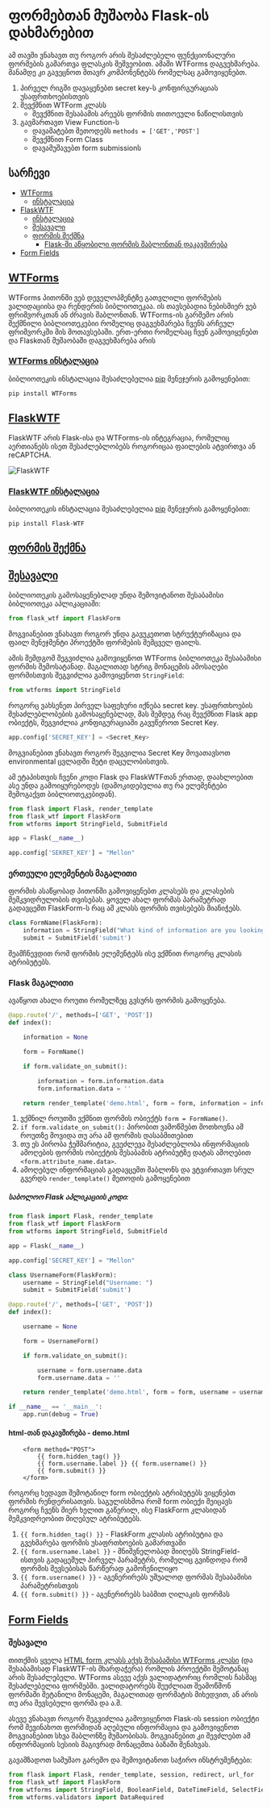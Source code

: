 # ფორმებთან მუშაობა Flask-ის დახმარებით

ამ თავში ვნახავთ თუ როგორ არის შესაძლებელი ფუნქციონალური ფორმების გამართვა ფლასკის მეშვეობით. ამაში WTForms დაგვეხმარება.
მანამდე კი გავეცნოთ მთავრ კომპონენტებს რომელსაც გამოვიყენებთ.
1. პირველ რიგში დავაყენებთ secret key-ს კონფირგურაციას უსაფრთხოებისთვის
2. შევქმნით WTForm კლასს
    - შევქმნით შესაბამის არეებს ფორმის თითოეული ნაწილისთვის
3. გავმართავთ View Function-ს
    - დავამატებთ მეთოდებს `methods = ['GET','POST']`
    - შევქმნით Form Class
    - დავამუშავებთ form submissionს

## სარჩევი
- [WTForms](#wtforms)
    - [ინსტალაცია](#wtforms-ინსტალაცია)
- [FlaskWTF](#flaskwtf)
    - [ინსტალაცია](#flaskwtf-ინსტალაცია)
    - [შესავალი](#შესავალი)
    - [ფორმის შექმნა](#ფორმის-შექმნა)
        - [Flask-ში აწყობილი ფორმის შაბლონთან დაკავშირება](#flask-მაგალითი)
- [Form Fields](#form-fields)

## [WTForms](https://wtforms.readthedocs.io/en/2.3.x/)
WTForms პითონში ვებ დეველოპმენტზე გათვლილი ფორმების ვალიდაციისა და რენდერის ბიბლიოთეკაა. ის თავსებადია ნებისმიერ ვებ ფრიმვორკთან ან ძრავის შაბლონთან. 
WTForms-ის გარშემო არის შექმნილი ბიბლიოთეკებიი რომელიც დაგვეხმარება ჩვენს არჩეულ ფრიმვორკში მის მოთავსებაში.
ერთ-ერთი რომელსაც ჩვენ გამოვიყენებთ და Flaskთან მუშაობაში დაგვეხმარება არის 

### [WTForms ინსტალაცია](https://pypi.org/project/WTForms/)
ბიბლიოთეკის ინსტალაცია შესაძლებელია [pip](http://www.pip-installer.org/) მენეჯერის გამოყენებით:

`pip install WTForms`

## [FlaskWTF](https://flask-wtf.readthedocs.io/en/stable/)
FlaskWTF არის Flask-ისა და WTForms-ის ინტეგრაცია, რომელიც აერთიანებს ისეთ შესაძლებლობებს როგორიცაა ფაილების ატვირთვა ან reCAPTCHA.

![FlaskWTF](https://flask-wtf.readthedocs.io/en/stable/_static/flask-wtf.png)

### [FlaskWTF ინსტალაცია](https://flask-wtf.readthedocs.io/en/stable/install.html)
ბიბლიოთეკის ინსტალაცია შესაძლებელია [pip](http://www.pip-installer.org/) მენეჯერის გამოყენებით:

`pip install Flask-WTF`

## [ფორმის შექმნა](https://flask-wtf.readthedocs.io/en/stable/form.html#creating-forms)
## [შესავალი](https://flask-wtf.readthedocs.io/en/stable/quickstart.html#creating-forms)
ბიბლიოთეკის გამოსაყენებლად უნდა შემოვიტანოთ შესაბამისი ბიბლიოთეკა აპლიკაციაში:
```python
from flask_wtf import FlaskForm
```

მოგვიანებით ვნახავთ როგორ უნდა გავუკეთოთ სტრუქტურიზაცია და ფაილ მენეჯმენტი პროექტში ფორმების შემცველ ფაილს.

ამის შემდგომ შეგვიძლია გამოვიყენოთ WTForms ბიბლიოთეკა შესაბამისი ფორმის შემოსატანად. მაგალითად სტრიგ მონაცემის ამოსაღები ფორმისთვის
შეგვიძლია გამოვიყენოთ `StringField`:

```python
from wtforms import StringField
```

როგორც ვახსენეთ პირველ საფეხური იქნება secret key. უსაფრთხოების შესაძლებლობების გამოსაყენებლად, მას შემდეგ რაც შევქმნით Flask app ობიექტს, შეგვიძლია კონფიგურაციაში გავუწეროთ Secret Key.

```python
app.config['SECRET_KEY'] = <Secret_Key>
```

მოგვიანებით ვნახავთ როგორ შეგვილია Secret Key მოვათავსოთ environmental ცვლადში მეტი დაცულობისთვის.

ამ ეტაპისთვის ჩვენი კოდი Flask და FlaskWTFთან ერთად, დაახლოებით ასე უნდა გამოიყურებოდეს (დამოკიდებულია თუ რა ელემენტები შემოგაქვთ ბიბლიოთეკებიდან).

```python
from flask import Flask, render_template
from flask_wtf import FlaskForm
from wtforms import StringField, SubmitField

app = Flask(__name__)

app.config['SEKRET_KEY'] = "Mellon"
```

### ერთეული ელემენტის მაგალითი

ფორმის ასაწყობად პითონში გამოვიყენებთ კლასებს და კლასების მემკვიდრულობის თვისებას. 
ყოველ ახალ ფორმას პარამეტრად გადავცემთ FlaskForm-ს რაც ამ კლასს ფორმის თვისებებს მიანიჭებს.

```python
class FormName(FlaskForm):
    information = StringField("What kind of information are you looking for?")
    submit = SubmitField('submit')
```

შეამჩნევდით რომ ფორმის ელემენტებს ისე ვქმნით როგორც კლასის ატრიბუტებს.

### Flask მაგალითი

ავაწყოთ ახალი როუთი რომელზეც გვსურს ფორმის გამოყენება.

```python
@app.route('/', methods=['GET', 'POST'])
def index():

    information = None

    form = FormName()

    if form.validate_on_submit():

        information = form.information.data
        form.information.data = ''

    return render_template('demo.html', form = form, information = information)

```

1. ვქმნილ როუთში ვქმნით ფორმის ობიექტს `form = FormName()`. 
2. `if form.validate_on_submit():` პირობით ვამოწმებთ მოთხოვნა ამ როუთზე
მოვიდა თუ არა ამ ფორმის დასაბმითებით
3. თუ ეს პირობა ჭეშმარიტია, გვეძლევა შესაძლებლობა ინფორმაციის ამოღების ფორმის ობიექტის შესაბამის ატრიბუტზე დატას ამოღებით 
`<form.attribute_name.data>`.
4. ამოღებულ ინფორმაციას გადავცემთ შაბლონს და ვტვირთავთ სრულ გვერდს `render_template()` მეთოდის გამოყენებით

##### საბოლოო Flask აპლიკაციის კოდი:

```python
from flask import Flask, render_template
from flask_wtf import FlaskForm
from wtforms import StringField, SubmitField

app = Flask(__name__)

app.config['SECRET_KEY'] = "Mellon"

class UsernameForm(FlaskForm):
    username = StringField("Username: ")
    submit = SubmitField('submit')

@app.route('/', methods=['GET', 'POST'])
def index():

    username = None

    form = UsernameForm()

    if form.validate_on_submit():

        username = form.username.data
        form.username.data = ''

    return render_template('demo.html', form = form, username = username)

if __name__ == '__main__':
    app.run(debug = True)
```

#### html-თან დაკავშირება - demo.html

```jinja2
    <form method="POST">
        {{ form.hidden_tag() }}
        {{ form.username.label }} {{ form.username() }}
        {{ form.submit() }}
    </form>
```

როგორც ხედავთ შემოტანილ form ობიექტის ატრიბუტებს ვიყენებთ ფორმის რენდერისათვის. საგულისხმოა რომ form ობიექი შეიცავს როგორც ჩვენს მიერ ხელით გაწერილ,
ისე FlaskForm კლასიდან მემკვიდრეობით მიღებულ ატრიბუტებს.

1. `{{ form.hidden_tag() }}` - FlaskForm კლასის ატრიბუტია და გვეხმარება ფორმის უსაფრთხოების გამართვაში
2. `{{ form.username.label }}` - მნიშვნელობად მიიღებს StringField-ისთვის გადაცემულ პირველ პარამეტრს, რომელიც გვინდოდა რომ ფორმის შევსებისას წარწერად გამოჩენილიყო
3. `{{ form.username() }}` - აგენერირებს უშუალოდ ფორმას შესაბამისი პარამეტრისთვის
4. `{{ form.submit() }}` - აგენერირებს საბმით ღილაკის ფორმას

## [Form Fields](https://wtforms.readthedocs.io/en/2.3.x/fields/)
### შესავალი
თითქმის ყველა [HTML form კლასს აქვს შესაბამისი WTForms კლასი](https://wtforms.readthedocs.io/en/2.3.x/fields/#basic-fields) (და შესაბამისად FlaskWTF-ის მხარდაჭერა)
რომლის პროექტში შემოტანაც არის შესაძლებელი.
WTForms ასევე აქვს ვალიდატორიც რომლის ჩასმაც შესაძლებელია ფორმებში. ვალიდატორებს შეუძლიათ შეამოწმონ ფორმაში შეტანილი 
მონაცემი, მაგალითად ფორმატის მიხედვით, ან არის თუ არა შევსებული ფორმა და ა.შ.

ასევე ვნახავთ როგორ შეგვიძლია გამოვიყენოთ Flask-ის session ობიექტი რომ შევინახოთ ფორმიდან აღებული ინფორმაცია და გამოვიყენოთ
მოგვიანებით სხვა შაბლონზე მუშაობისას. მოგვიანებით კი შევძლებთ ამ ინფორმაციის სესიის მაგივრად მონაცემთა ბაზაში შენახვას.

გავამზადოთ სამუშაო გარემო და შემოვიტანოთ საჭირო ინსტრუმენტები:

```python
from flask import Flask, render_template, session, redirect, url_for
from flask_wtf import FlaskForm
from wtforms import StringField, BooleanField, DateTimeField, SelectField, TextAreaField, SubmitField
from wtforms.validators import DataRequired
```